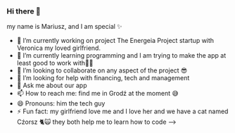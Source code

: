 ### Hi there 👋
my name is Mariusz, 
and I am special ✨ 

- 🔭 I’m currently working on project The Energeia Project startup with Veronica my loved girlfriend. 
- 🌱 I’m currently learning programming and I am trying to make the app at least good to work with🙏💫
- 👯 I’m looking to collaborate on any aspect of the project 😎
- 🤔 I’m looking for help with financing, tech and management 
- 💬 Ask me about our app 
- 📫 How to reach me: find me in Grodź at the moment 😅
- 😄 Pronouns: him the tech guy
- ⚡ Fun fact: my girlfriend love me and I love her and we have a cat named Cźorsz 🐈🙀 they both help me to learn how to code
-->

